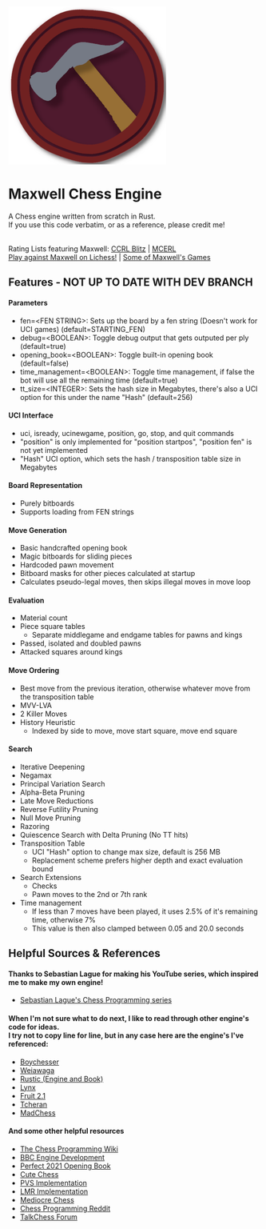 ![](/icon/Maxwell_316x316.png)
# Maxwell Chess Engine
 A Chess engine written from scratch in Rust.<br>
 If you use this code verbatim, or as a reference, please credit me!<br><br>
 
 Rating Lists featuring Maxwell: [CCRL Blitz](https://computerchess.org.uk/ccrl/404/) | [MCERL](https://www.chessengeria.eu/mcerl)<br>
 [Play against Maxwell on Lichess!](https://lichess.org/@/MaxwellOnLC) | [Some of Maxwell's Games](https://www.chess.com/library/collections/maxwells-games-my-chess-engine-2FFU82NM4)

## Features - NOT UP TO DATE WITH DEV BRANCH
#### Parameters
 - fen=\<FEN STRING>: Sets up the board by a fen string (Doesn't work for UCI games) (default=STARTING_FEN)
 - debug=\<BOOLEAN>: Toggle debug output that gets outputed per ply (default=true)
 - opening_book=\<BOOLEAN>: Toggle built-in opening book (default=false)
 - time_management=\<BOOLEAN>: Toggle time management, if false the bot will use all the remaining time (default=true)
 - tt_size=\<INTEGER>: Sets the hash size in Megabytes, there's also a UCI option for this under the name "Hash" (default=256)
#### UCI Interface
 - uci, isready, ucinewgame, position, go, stop, and quit commands
 - "position" is only implemented for "position startpos", "position fen" is not yet implemented
 - "Hash" UCI option, which sets the hash / transposition table size in Megabytes
#### Board Representation
 - Purely bitboards
 - Supports loading from FEN strings
#### Move Generation
 - Basic handcrafted opening book
 - Magic bitboards for sliding pieces
 - Hardcoded pawn movement
 - Bitboard masks for other pieces calculated at startup
 - Calculates pseudo-legal moves, then skips illegal moves in move loop
#### Evaluation
 - Material count
 - Piece square tables
   - Separate middlegame and endgame tables for pawns and kings
 - Passed, isolated and doubled pawns
 - Attacked squares around kings
#### Move Ordering
 - Best move from the previous iteration, otherwise whatever move from the transposition table
 - MVV-LVA
 - 2 Killer Moves
 - History Heuristic
   - Indexed by side to move, move start square, move end square
#### Search
 - Iterative Deepening
 - Negamax
 - Principal Variation Search
 - Alpha-Beta Pruning
 - Late Move Reductions
 - Reverse Futility Pruning
 - Null Move Pruning
 - Razoring
 - Quiescence Search with Delta Pruning (No TT hits)
 - Transposition Table
   - UCI "Hash" option to change max size, default is 256 MB
   - Replacement scheme prefers higher depth and exact evaluation bound
 - Search Extensions
   - Checks
   - Pawn moves to the 2nd or 7th rank
 - Time management
   - If less than 7 moves have been played, it uses 2.5% of it's remaining time, otherwise 7%
   - This value is then also clamped between 0.05 and 20.0 seconds

## Helpful Sources & References
 #### Thanks to Sebastian Lague for making his YouTube series, which inspired me to make my own engine!
 - [Sebastian Lague's Chess Programming series](https://www.youtube.com/playlist?list=PLFt_AvWsXl0cvHyu32ajwh2qU1i6hl77c)

 #### When I'm not sure what to do next, I like to read through other engine's code for ideas. <br> I try not to copy line for line, but in any case here are the engine's I've referenced:

 - [Boychesser](https://github.com/analog-hors/Boychesser/)
 - [Weiawaga](https://github.com/Heiaha/Weiawaga/)
 - [Rustic (Engine and Book)](https://github.com/mvanthoor/rustic)
 - [Lynx](https://github.com/lynx-chess/Lynx/)
 - [Fruit 2.1](https://github.com/Warpten/Fruit-2.1/)
 - [Tcheran](https://github.com/jgilchrist/tcheran/)
 - [MadChess](https://github.com/ekmadsen/MadChess/)

 #### And some other helpful resources

 - [The Chess Programming Wiki](https://www.chessprogramming.org/Main_Page)
 - [BBC Engine Development](https://www.youtube.com/playlist?list=PLmN0neTso3Jxh8ZIylk74JpwfiWNI76Cs)
 - [Perfect 2021 Opening Book](https://sites.google.com/site/computerschess/perfect-2021-books)
 - [Cute Chess](https://cutechess.com/)
 - [PVS Implementation](https://web.archive.org/web/20071030220825/http://www.brucemo.com/compchess/programming/pvs.htm)
 - [LMR Implementation](https://web.archive.org/web/20150212051846/http://www.glaurungchess.com/lmr.html)
 - [Mediocre Chess](https://mediocrechess.blogspot.com/)
 - [Chess Programming Reddit](https://www.reddit.com/r/chessprogramming/)
 - [TalkChess Forum](https://talkchess.com/forum3/index.php)

